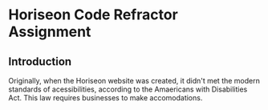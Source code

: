 # Horiseon Code Refractor Assignment

## Introduction

Originally, when the Horiseon website was created, it didn't met the modern standards of acessibilities, according to the Amaericans with Disabilities Act. This law
requires businesses to make accomodations.